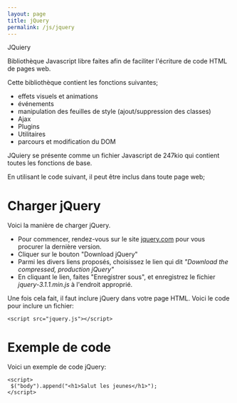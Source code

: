 ```yaml
---
layout: page
title: jQuery
permalink: /js/jquery
---
```


JQuiery 

Bibliothèque Javascript libre faites afin de faciliter l'écriture de code HTML de pages web.

Cette bibliothèque contient les fonctions suivantes;

- effets visuels et animations
- événements
- manipulation des feuilles de style (ajout/suppression des classes)
- Ajax
- Plugins
- Utilitaires
- parcours et modification du DOM

JQuiery se présente comme un fichier Javascript de 247kio qui contient toutes les fonctions de base.

En utilisant le code suivant, il peut être inclus dans toute page web;

<script src="/chemin/vers/JQuiery.js">
</script>

Charger jQuery
==

Voici la manière de charger jQuery.

- Pour commencer, rendez-vous sur le site [jquery.com](http://jquery.com/)  pour vous procurer la dernière version.
- Cliquer sur le bouton "Download jQuery"
- Parmi les divers liens proposés, choisissez le lien qui dit *"Download the compressed, production jQuery"*
- En cliquant le lien, faites "Enregistrer sous", et enregistrez le fichier *jquery-3.1.1.min.js* à l'endroit approprié.

Une fois cela fait, il faut inclure jQuery dans votre page HTML. Voici le code pour inclure un fichier:

```
<script src="jquery.js"></script>
```

Exemple de code
==

Voici un exemple de code jQuery:

```
<script>
 $("body").append("<h1>Salut les jeunes</h1>");
</script>
```

